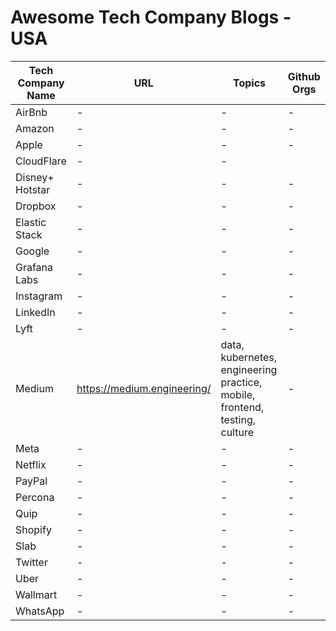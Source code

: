 # Awesome Tech Company Blogs - USA

| Tech Company Name | URL | Topics | Github Orgs |
|-------------------|-----|--------|-------------|
| AirBnb | - | - | - |
| Amazon | - | - | - |
| Apple | - | - | - |
| CloudFlare | - | - |
| Disney+ Hotstar | - | - | - |
| Dropbox | - | - | - |
| Elastic Stack | - | - | - |
| Google | - | - | - |
| Grafana Labs | - | - | - |
| Instagram | - | - | - |
| LinkedIn | - | - | - |
| Lyft | - | - | - |
| Medium | https://medium.engineering/ | data, kubernetes, engineering practice, mobile, frontend, testing, culture | - |
| Meta | - | - | - |
| Netflix | - | - | - |
| PayPal | - | - | - |
| Percona | - | - | - |
| Quip | - | - | - |
| Shopify | - | - | - |
| Slab | - | - | - |
| Twitter | - | - | - |
| Uber | - | - | - |
| Wallmart | - | - | - |
| WhatsApp | - | - | - |